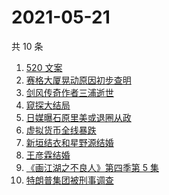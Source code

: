 # 2021-05-21

共 10 条

<!-- BEGIN -->
<!-- 最后更新时间 Fri May 21 2021 00:17:07 GMT+0800 (China Standard Time) -->

1. [520 文案](https://www.zhihu.com/search?q=520文案)
2. [赛格大厦晃动原因初步查明](https://www.zhihu.com/search?q=赛格大厦)
3. [剑风传奇作者三浦逝世](https://www.zhihu.com/search?q=剑风传奇)
4. [窥探大结局](https://www.zhihu.com/search?q=窥探)
5. [日媒曝石原里美或退圈从政](https://www.zhihu.com/search?q=石原里美)
6. [虚拟货币全线暴跌](https://www.zhihu.com/search?q=币圈崩盘)
7. [新垣结衣和星野源结婚](https://www.zhihu.com/search?q=新垣结衣结婚)
8. [王彦霖结婚](https://www.zhihu.com/search?q=王彦霖)
9. [《画江湖之不良人》第四季第 5 集](https://www.zhihu.com/search?q=画江湖之不良人第四季)
10. [特朗普集团被刑事调查](https://www.zhihu.com/search?q=特朗普)

<!-- END -->
